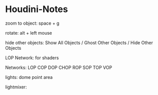 # Houdini-Notes

zoom to object: space + g

rotate: alt + left mouse

hide other objects: Show All Objects / Ghost Other Objects / Hide Other Objects

LOP Network: for shaders

Networks: LOP COP DOP CHOP ROP SOP TOP VOP

lights: dome point area

lightmixer: 
